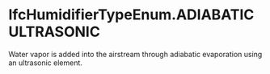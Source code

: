 IfcHumidifierTypeEnum.ADIABATICULTRASONIC
=========================================
Water vapor is added into the airstream through adiabatic evaporation using an
ultrasonic element.


